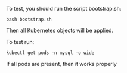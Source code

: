 To test, you should run the script bootstrap.sh:
```
bash bootstrap.sh
```
Then all Kubernetes objects will be applied.

To test run:
```
kubectl get pods -n mysql -o wide
```
If all pods are present, then it works properly